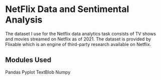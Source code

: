 # NetFlix Data and Sentimental Analysis

The dataset I use for the Netflix data analytics task consists of TV shows and movies streamed on Netflix as of 2021. 
The dataset is provided by Flixable which is an engine of third-party research available on Netflix.

## Modules Used
   
Pandas
Pyplot
TextBlob
Numpy